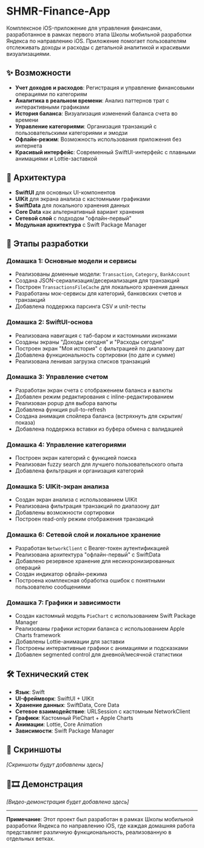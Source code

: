 # SHMR-Finance-App
Комплексное iOS-приложение для управления финансами, разработанное в рамках первого этапа Школы мобильной разработки Яндекса по направлению iOS. 
Приложение помогает пользователям отслеживать доходы и расходы с детальной аналитикой и красивыми визуализациями.

## ✨ Возможности

- **Учет доходов и расходов**: Регистрация и управление финансовыми операциями по категориям
- **Аналитика в реальном времени**: Анализ паттернов трат с интерактивными графиками
- **История баланса**: Визуализация изменений баланса счета во времени
- **Управление категориями**: Организация транзакций с пользовательскими категориями и эмодзи
- **Офлайн-режим**: Возможность использования приложения без интернета
- **Красивый интерфейс**: Современный SwiftUI-интерфейс с плавными анимациями и Lottie-заставкой

## 🧱 Архитектура

- **SwiftUI** для основных UI-компонентов
- **UIKit** для экрана анализа с кастомными графиками
- **SwiftData** для локального хранения данных
- **Core Data** как альтернативный вариант хранения
- **Сетевой слой** с подходом "офлайн-первый"
- **Модульная архитектура** с Swift Package Manager

## 📑 Этапы разработки

### Домашка 1: Основные модели и сервисы
- Реализованы доменные модели: `Transaction`, `Category`, `BankAccount`
- Создана JSON-сериализация/десериализация для транзакций
- Построен `TransactionsFileCache` для локального хранения данных
- Разработаны мок-сервисы для категорий, банковских счетов и транзакций
- Добавлена поддержка парсинга CSV и unit-тесты

### Домашка 2: SwiftUI-основа
- Реализована навигация с таб-баром и кастомными иконками
- Созданы экраны "Доходы сегодня" и "Расходы сегодня"
- Построен экран "Моя история" с фильтрацией по диапазону дат
- Добавлена функциональность сортировки (по дате и сумме)
- Реализована ленивая загрузка списков транзакций

### Домашка 3: Управление счетом
- Разработан экран счета с отображением баланса и валюты
- Добавлен режим редактирования с inline-редактированием
- Реализован popup для выбора валюты
- Добавлена функция pull-to-refresh
- Создана анимация спойлера баланса (встряхнуть для скрытия/показа)
- Добавлена поддержка вставки из буфера обмена с валидацией

### Домашка 4: Управление категориями
- Построен экран категорий с функцией поиска
- Реализован fuzzy search для лучшего пользовательского опыта
- Добавлена фильтрация и организация категорий

### Домашка 5: UIKit-экран анализа
- Создан экран анализа с использованием UIKit
- Реализована фильтрация транзакций по диапазону дат
- Добавлены возможности сортировки
- Построен read-only режим отображения транзакций

### Домашка 6: Сетевой слой и локальное хранение
- Разработан `NetworkClient` с Bearer-токен аутентификацией
- Реализована архитектура "офлайн-первый" с SwiftData
- Добавлено резервное хранение для несинхронизированных операций
- Создан индикатор офлайн-режима
- Построена комплексная обработка ошибок с понятными пользователю сообщениями

### Домашка 7: Графики и зависимости
- Создан кастомный модуль `PieChart` с использованием Swift Package Manager
- Реализованы графики истории баланса с использованием Apple Charts framework
- Добавлены Lottie-анимации для заставки
- Построены интерактивные графики с анимациями и подсказками
- Добавлен segmented control для дневной/месячной статистики

## 🛠️ Технический стек

- **Язык**: Swift
- **UI-фреймворк**: SwiftUI + UIKit
- **Хранение данных**: SwiftData, Core Data
- **Сетевое взаимодействие**: URLSession с кастомным NetworkClient
- **Графики**: Кастомный PieChart + Apple Charts
- **Анимации**: Lottie, Core Animation
- **Зависимости**: Swift Package Manager

## 📸 Скриншоты

*[Скриншоты будут добавлены здесь]*

## 🎥🎞 Демонстрация

*[Видео-демонстрация будет добавлена здесь]*

---

**Примечание**: Этот проект был разработан в рамках Школы мобильной разработки Яндекса по направлению iOS, где каждая домашняя работа представляет различную функциональность, реализованную в отдельных ветках.
